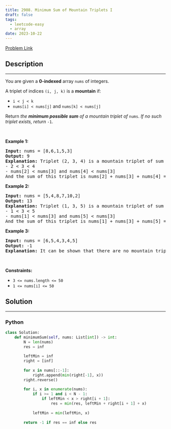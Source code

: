 ```yaml
---
title: 2908. Minimum Sum of Mountain Triplets I
draft: false
tags: 
  - leetcode-easy
  - array
date: 2023-10-22
---
```


[Problem Link](https://leetcode.com/problems/minimum-sum-of-mountain-triplets-i/)

## Description

---
<p>You are given a <strong>0-indexed</strong> array <code>nums</code> of integers.</p>

<p>A triplet of indices <code>(i, j, k)</code> is a <strong>mountain</strong> if:</p>

<ul>
	<li><code>i &lt; j &lt; k</code></li>
	<li><code>nums[i] &lt; nums[j]</code> and <code>nums[k] &lt; nums[j]</code></li>
</ul>

<p>Return <em>the <strong>minimum possible sum</strong> of a mountain triplet of</em> <code>nums</code>. <em>If no such triplet exists, return</em> <code>-1</code>.</p>

<p>&nbsp;</p>
<p><strong class="example">Example 1:</strong></p>

<pre>
<strong>Input:</strong> nums = [8,6,1,5,3]
<strong>Output:</strong> 9
<strong>Explanation:</strong> Triplet (2, 3, 4) is a mountain triplet of sum 9 since: 
- 2 &lt; 3 &lt; 4
- nums[2] &lt; nums[3] and nums[4] &lt; nums[3]
And the sum of this triplet is nums[2] + nums[3] + nums[4] = 9. It can be shown that there are no mountain triplets with a sum of less than 9.
</pre>

<p><strong class="example">Example 2:</strong></p>

<pre>
<strong>Input:</strong> nums = [5,4,8,7,10,2]
<strong>Output:</strong> 13
<strong>Explanation:</strong> Triplet (1, 3, 5) is a mountain triplet of sum 13 since: 
- 1 &lt; 3 &lt; 5
- nums[1] &lt; nums[3] and nums[5] &lt; nums[3]
And the sum of this triplet is nums[1] + nums[3] + nums[5] = 13. It can be shown that there are no mountain triplets with a sum of less than 13.
</pre>

<p><strong class="example">Example 3:</strong></p>

<pre>
<strong>Input:</strong> nums = [6,5,4,3,4,5]
<strong>Output:</strong> -1
<strong>Explanation:</strong> It can be shown that there are no mountain triplets in nums.
</pre>

<p>&nbsp;</p>
<p><strong>Constraints:</strong></p>

<ul>
	<li><code>3 &lt;= nums.length &lt;= 50</code></li>
	<li><code>1 &lt;= nums[i] &lt;= 50</code></li>
</ul>


## Solution

---
### Python
``` py title='minimum-sum-of-mountain-triplets-i'
class Solution:
    def minimumSum(self, nums: List[int]) -> int:
        N = len(nums)
        res = inf
        
        leftMin = inf
        right = [inf]
        
        for x in nums[::-1]:
            right.append(min(right[-1], x))
        right.reverse()
        
        for i, x in enumerate(nums):
            if i >= 1 and i < N - 1:
                if leftMin < x > right[i + 1]:
                    res = min(res, leftMin + right[i + 1] + x)
                
            leftMin = min(leftMin, x)
        
        return -1 if res == inf else res
```

